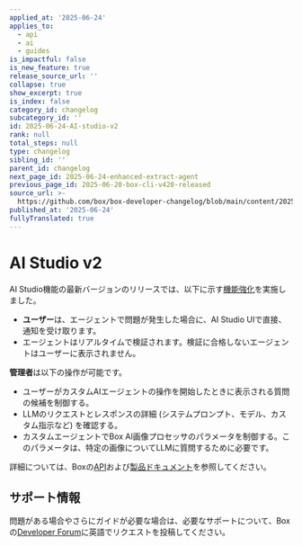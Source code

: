 ```yaml
---
applied_at: '2025-06-24'
applies_to:
  - api
  - ai
  - guides
is_impactful: false
is_new_feature: true
release_source_url: ''
collapse: true
show_excerpt: true
is_index: false
category_id: changelog
subcategory_id: ''
id: 2025-06-24-AI-studio-v2
rank: null
total_steps: null
type: changelog
sibling_id: ''
parent_id: changelog
next_page_id: 2025-06-24-enhanced-extract-agent
previous_page_id: 2025-06-20-box-cli-v420-released
source_url: >-
  https://github.com/box/box-developer-changelog/blob/main/content/2025/06-24-AI-studio-v2.md
published_at: '2025-06-24'
fullyTranslated: true
---
```

# AI Studio v2

AI Studio機能の最新バージョンのリリースでは、以下に示す[機能強化][1]を実施しました。

* **ユーザー**は、エージェントで問題が発生した場合に、AI Studio UIで直接、通知を受け取ります。
* エージェントはリアルタイムで検証されます。検証に合格しないエージェントはユーザーに表示されません。

**管理者**は以下の操作が可能です。

* ユーザーがカスタムAIエージェントの操作を開始したときに表示される質問の候補を制御する。
* LLMのリクエストとレスポンスの詳細 (システムプロンプト、モデル、カスタム指示など) を確認する。
* カスタムエージェントでBox AI画像プロセッサのパラメータを制御する。このパラメータは、特定の画像についてLLMに質問するために必要です。

<!-- more -->

詳細については、Boxの[API][1]および[製品ドキュメント][2]を参照してください。

## サポート情報

問題がある場合やさらにガイドが必要な場合は、必要なサポートについて、Boxの[Developer Forum][3]に英語でリクエストを投稿してください。

[1]: e://get-ai-agents/

[2]: https://support.box.com/hc/en-us/articles/37228357884179-Creating-and-Configuring-Agents

[3]: https://forum.box.com/
